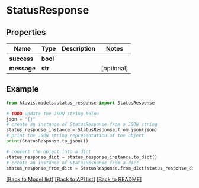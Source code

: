 # StatusResponse


## Properties

Name | Type | Description | Notes
------------ | ------------- | ------------- | -------------
**success** | **bool** |  | 
**message** | **str** |  | [optional] 

## Example

```python
from klavis.models.status_response import StatusResponse

# TODO update the JSON string below
json = "{}"
# create an instance of StatusResponse from a JSON string
status_response_instance = StatusResponse.from_json(json)
# print the JSON string representation of the object
print(StatusResponse.to_json())

# convert the object into a dict
status_response_dict = status_response_instance.to_dict()
# create an instance of StatusResponse from a dict
status_response_from_dict = StatusResponse.from_dict(status_response_dict)
```
[[Back to Model list]](../README.md#documentation-for-models) [[Back to API list]](../README.md#documentation-for-api-endpoints) [[Back to README]](../README.md)



